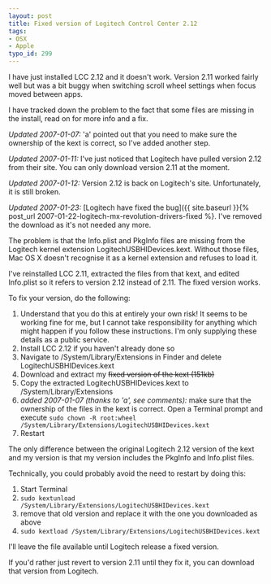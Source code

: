 ```yaml
---
layout: post
title: Fixed version of Logitech Control Center 2.12
tags:
- OSX
- Apple
typo_id: 299
---
```

I have just installed LCC 2.12 and it doesn't work. Version 2.11 worked fairly well but was a bit buggy
when switching scroll wheel settings when focus moved between apps.

I have tracked down the problem to the fact that some files are missing in the install, read on for more
info and a fix.

*Updated 2007-01-07:* 'a' pointed out that you need to make sure the ownership of the kext is correct,
so I've added another step.

*Updated 2007-01-11:* I've just noticed that Logitech have pulled version 2.12 from their site. You can only download version 2.11 at  the moment.

*Updated 2007-01-12:* Version 2.12 is back on Logitech's site. Unfortunately, it is still broken.

*Updated 2007-01-23:* [Logitech have fixed the bug]({{ site.baseurl }}{% post_url 2007-01-22-logitech-mx-revolution-drivers-fixed %}.
I've removed the download as it's not needed any more.

<!-- read more -->

The problem is that the Info.plist and PkgInfo files are missing from the Logitech kernel extension LogitechUSBHIDevices.kext.
Without those files, Mac OS X doesn't recognise it as a kernel extension and refuses to load it.

I've reinstalled LCC 2.11, extracted the files from that kext, and edited Info.plist so it refers to version 2.12 instead of 2.11.
The fixed version works.

To fix your version, do the following:
1. Understand that you do this at entirely your own risk! It seems to be working fine for me, but I cannot take responsibility
   for anything which might happen if you follow these instructions. I'm only supplying these details as a public service.
2. Install LCC 2.12 if you haven't already done so
3. Navigate to /System/Library/Extensions in Finder and delete LogitechUSBHIDevices.kext
4. Download and extract my <del>fixed version of the kext (151kb)</del>
5. Copy the extracted LogitechUSBHIDevices.kext to /System/Library/Extensions
6. *added 2007-01-07 (thanks to 'a', see comments):* make sure that the ownership of the files in the kext is correct. Open a
   Terminal prompt and execute `sudo chown -R root:wheel /System/Library/Extensions/LogitechUSBHIDevices.kext`
7. Restart

The only difference between the original Logitech 2.12 version of the kext and my version is that
my version includes the PkgInfo and Info.plist files.

Technically, you could probably avoid the need to restart by doing this:
1. Start Terminal
2. `sudo kextunload /System/Library/Extensions/LogitechUSBHIDevices.kext`
3. remove that old version and replace it with the one you downloaded as above
4. `sudo kextload /System/Library/Extensions/LogitechUSBHIDevices.kext`

I'll leave the file available until Logitech release a fixed version.

If you'd rather just revert to version 2.11 until they fix it, you can download that version from Logitech.
